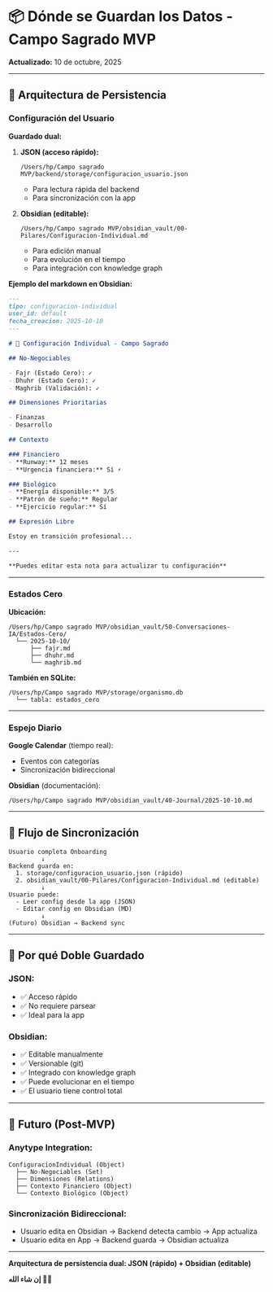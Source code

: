 # 📦 Dónde se Guardan los Datos - Campo Sagrado MVP

**Actualizado:** 10 de octubre, 2025

---

## 🎯 **Arquitectura de Persistencia**

### **Configuración del Usuario**

**Guardado dual:**

1. **JSON (acceso rápido):**
   ```
   /Users/hp/Campo sagrado MVP/backend/storage/configuracion_usuario.json
   ```
   - Para lectura rápida del backend
   - Para sincronización con la app

2. **Obsidian (editable):**
   ```
   /Users/hp/Campo sagrado MVP/obsidian_vault/00-Pilares/Configuracion-Individual.md
   ```
   - Para edición manual
   - Para evolución en el tiempo
   - Para integración con knowledge graph

**Ejemplo del markdown en Obsidian:**
```markdown
---
tipo: configuracion-individual
user_id: default
fecha_creacion: 2025-10-10
---

# 🕌 Configuración Individual - Campo Sagrado

## No-Negociables

- Fajr (Estado Cero): ✓
- Dhuhr (Estado Cero): ✓
- Maghrib (Validación): ✓

## Dimensiones Prioritarias

- Finanzas
- Desarrollo

## Contexto

### Financiero
- **Runway:** 12 meses
- **Urgencia financiera:** Sí ⚡

### Biológico
- **Energía disponible:** 3/5
- **Patrón de sueño:** Regular
- **Ejercicio regular:** Sí

## Expresión Libre

Estoy en transición profesional...

---

**Puedes editar esta nota para actualizar tu configuración**
```

---

### **Estados Cero**

**Ubicación:**
```
/Users/hp/Campo sagrado MVP/obsidian_vault/50-Conversaciones-IA/Estados-Cero/
  └── 2025-10-10/
      ├── fajr.md
      ├── dhuhr.md
      └── maghrib.md
```

**También en SQLite:**
```
/Users/hp/Campo sagrado MVP/storage/organismo.db
  └── tabla: estados_cero
```

---

### **Espejo Diario**

**Google Calendar** (tiempo real):
- Eventos con categorías
- Sincronización bidireccional

**Obsidian** (documentación):
```
/Users/hp/Campo sagrado MVP/obsidian_vault/40-Journal/2025-10-10.md
```

---

## 🔄 **Flujo de Sincronización**

```
Usuario completa Onboarding
         ↓
Backend guarda en:
  1. storage/configuracion_usuario.json (rápido)
  2. obsidian_vault/00-Pilares/Configuracion-Individual.md (editable)
         ↓
Usuario puede:
  - Leer config desde la app (JSON)
  - Editar config en Obsidian (MD)
         ↓
(Futuro) Obsidian → Backend sync
```

---

## 📝 **Por qué Doble Guardado**

### **JSON:**
- ✅ Acceso rápido
- ✅ No requiere parsear
- ✅ Ideal para la app

### **Obsidian:**
- ✅ Editable manualmente
- ✅ Versionable (git)
- ✅ Integrado con knowledge graph
- ✅ Puede evolucionar en el tiempo
- ✅ El usuario tiene control total

---

## 🔮 **Futuro (Post-MVP)**

### **Anytype Integration:**
```
ConfiguracionIndividual (Object)
  ├── No-Negociables (Set)
  ├── Dimensiones (Relations)
  ├── Contexto Financiero (Object)
  └── Contexto Biológico (Object)
```

### **Sincronización Bidireccional:**
- Usuario edita en Obsidian → Backend detecta cambio → App actualiza
- Usuario edita en App → Backend guarda → Obsidian actualiza

---

**Arquitectura de persistencia dual: JSON (rápido) + Obsidian (editable)**

**إن شاء الله 🕌✨**

